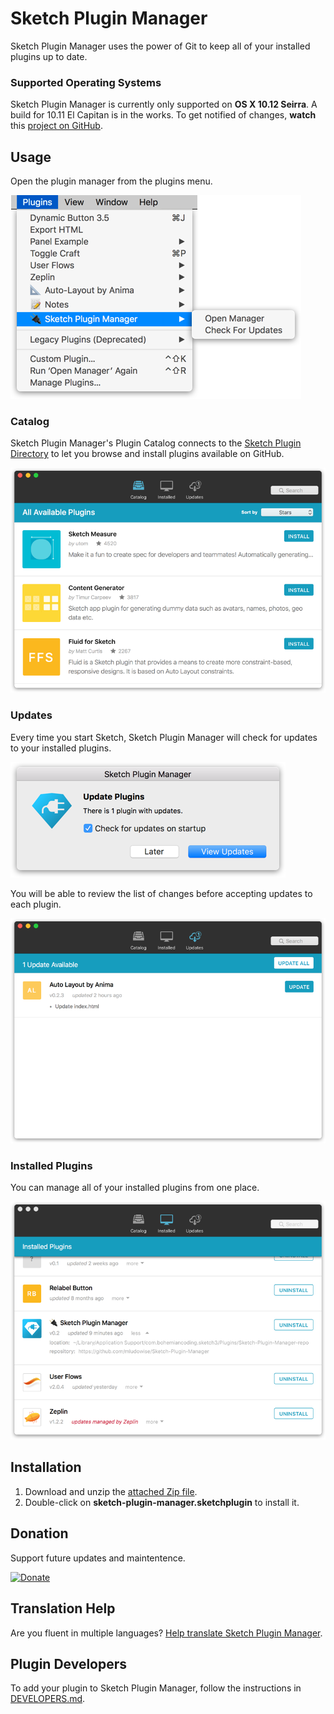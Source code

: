 Sketch Plugin Manager
=====================

Sketch Plugin Manager uses the power of Git to keep all of your installed plugins up to date.

### Supported Operating Systems
Sketch Plugin Manager is currently only supported on **OS X 10.12 Seirra**. A build for 10.11 El Capitan is in the works. To get notified of changes, **watch** this [project on GitHub](https://github.com/mludowise/Sketch-Plugin-Manager).

Usage
-----

Open the plugin manager from the plugins menu.

![Menu Items](img/menu.png)


### Catalog

Sketch Plugin Manager's Plugin Catalog connects to the [Sketch Plugin Directory](https://sketchapp.com/extensions/plugins/) to let you browse and install plugins available on GitHub.

![Catalog Tab](img/catalog-view.png)


### Updates

Every time you start Sketch, Sketch Plugin Manager will check for updates to your installed plugins.

![Update Alert](img/update-alert.png)

You will be able to review the list of changes before accepting updates to each plugin.

![Updates Tab](img/updates-view.png)

### Installed Plugins

You can manage all of your installed plugins from one place.

![Updates Tab](img/installed-view.png)

Installation
------------
1. Download and unzip the [attached Zip file](https://github.com/mludowise/Sketch-Plugin-Manager/archive/master.zip).
2. Double-click on **sketch-plugin-manager.sketchplugin** to install it.

Donation
--------
Support future updates and maintentence.

[![Donate](https://www.paypalobjects.com/en_US/i/btn/btn_donateCC_LG.gif)](https://www.paypal.me/mludowise/5)

Translation Help
----------------
Are you fluent in multiple languages? [Help translate Sketch Plugin Manager](https://github.com/mludowise/Sketch-Plugin-Manager/tree/localize).

Plugin Developers
-----------------

To add your plugin to Sketch Plugin Manager, follow the instructions in [DEVELOPERS.md](DEVELOPERS.md).
